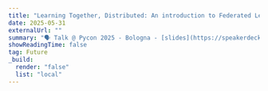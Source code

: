 ```yaml
---
title: "Learning Together, Distributed: An introduction to Federated Learning"
date: 2025-05-31
externalUrl: ""
summary: "🗣 Talk @ Pycon 2025 - Bologna - [slides](https://speakerdeck.com/lcorbucci/pyconit) <br /> In this talk I talked about Federated Learning and how to implement it using Flower."
showReadingTime: false
tag: Future
_build:
  render: "false"
  list: "local"
---
```

